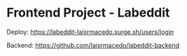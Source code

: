 # Frontend Project - Labeddit

Deploy: https://labeddit-laisrmacedo.surge.sh/users/login

Backend: https://github.com/laisrmacedo/labeddit-backend
